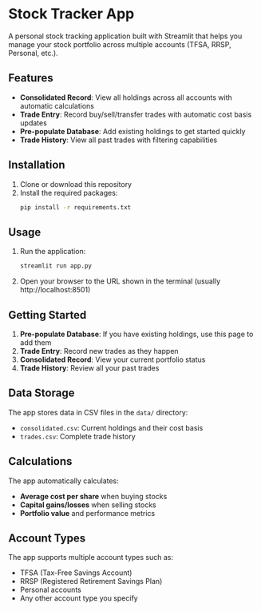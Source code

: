 # Stock Tracker App

A personal stock tracking application built with Streamlit that helps you manage your stock portfolio across multiple accounts (TFSA, RRSP, Personal, etc.).

## Features

- **Consolidated Record**: View all holdings across all accounts with automatic calculations
- **Trade Entry**: Record buy/sell/transfer trades with automatic cost basis updates
- **Pre-populate Database**: Add existing holdings to get started quickly
- **Trade History**: View all past trades with filtering capabilities

## Installation

1. Clone or download this repository
2. Install the required packages:
   ```bash
   pip install -r requirements.txt
   ```

## Usage

1. Run the application:
   ```bash
   streamlit run app.py
   ```

2. Open your browser to the URL shown in the terminal (usually http://localhost:8501)

## Getting Started

1. **Pre-populate Database**: If you have existing holdings, use this page to add them
2. **Trade Entry**: Record new trades as they happen
3. **Consolidated Record**: View your current portfolio status
4. **Trade History**: Review all your past trades

## Data Storage

The app stores data in CSV files in the `data/` directory:
- `consolidated.csv`: Current holdings and their cost basis
- `trades.csv`: Complete trade history

## Calculations

The app automatically calculates:
- **Average cost per share** when buying stocks
- **Capital gains/losses** when selling stocks
- **Portfolio value** and performance metrics

## Account Types

The app supports multiple account types such as:
- TFSA (Tax-Free Savings Account)
- RRSP (Registered Retirement Savings Plan)
- Personal accounts
- Any other account type you specify
